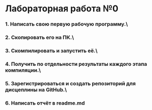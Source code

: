 #  Лабораторная работа №0
### 1. Написать свою первую рабочую программу.\
### 2. Скопировать его на ПК.\
### 3. Скомпилировать и запустить её.\
### 4. Получить по отдельности результаты каждого этапа компиляции.\
### 5. Зарегистрироваться и создать репозиторий для дисцеплины на GitHub.\
### 6. Написать отчёт в readme.md

